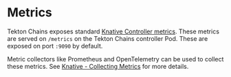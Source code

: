 # Metrics

Tekton Chains exposes standard
[Knative Controller metrics](https://knative.dev/docs/serving/observability/metrics/serving-metrics/#controller).
These metrics are served on `/metrics` on the Tekton Chains controller Pod.
These are exposed on port `:9090` by default.

Metric collectors like Prometheus and OpenTelemetry can be used to collect these
metrics. See
[Knative - Collecting Metrics](https://knative.dev/docs/serving/observability/metrics/collecting-metrics/)
for more details.
